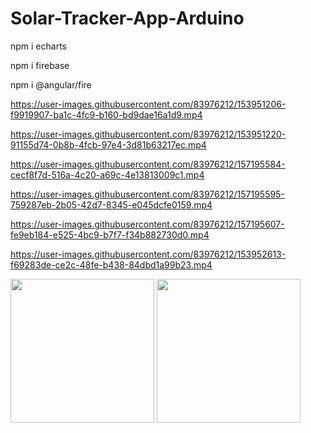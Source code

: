 # Solar-Tracker-App-Arduino
 
  


 npm i echarts
 
 npm i firebase

npm i @angular/fire
  


https://user-images.githubusercontent.com/83976212/153951206-f9919907-ba1c-4fc9-b160-bd9dae16a1d9.mp4



https://user-images.githubusercontent.com/83976212/153951220-91155d74-0b8b-4fcb-97e4-3d81b63217ec.mp4
 


https://user-images.githubusercontent.com/83976212/157195584-cecf8f7d-516a-4c20-a69c-4e13813009c1.mp4




https://user-images.githubusercontent.com/83976212/157195595-759287eb-2b05-42d7-8345-e045dcfe0159.mp4




https://user-images.githubusercontent.com/83976212/157195607-fe9eb184-e525-4bc9-b7f7-f34b882730d0.mp4


 

https://user-images.githubusercontent.com/83976212/153952613-f69283de-ce2c-48fe-b438-84dbd1a99b23.mp4
 

<p float="left">
  <img src="https://user-images.githubusercontent.com/83976212/153951467-b22bf926-9851-4856-90e2-31cd074bcd03.gif"  width="230" />
 
  <img src="https://user-images.githubusercontent.com/83976212/153951472-9bfc9ba5-5f8b-4399-b9d7-521afce24694.gif"  width="230" />
</p>

 

